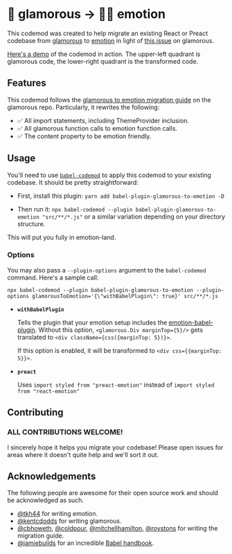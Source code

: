# 💄 glamorous  → 👩‍🎤 emotion
This codemod was created to help migrate an existing React or Preact codebase from [glamorous](https://github.com/paypal/glamorous) to [emotion](https://github.com/emotion-js/emotion) in light of [this issue](https://github.com/paypal/glamorous/issues/419) on glamorous.

[Here's a demo](https://astexplorer.net/#/gist/7bc4771564a12c9f93c4904b3934aa1c/latest) of the codemod in action. The upper-left quadrant is glamorous code, the lower-right quadrant is the transformed code.

## Features
This codemod follows the [glamorous to emotion migration guide](https://github.com/paypal/glamorous/blob/master/other/EMOTION_MIGRATION.md) on the glamorous repo. Particularly, it rewrites the following:

- ✅ All import statements, including ThemeProvider inclusion.
- ✅ All glamorous function calls to emotion function calls.
- ✅ The content property to be emotion friendly.

## Usage
You'll need to use [`babel-codemod`](https://github.com/square/babel-codemod) to apply this codemod to your existing codebase. It should be pretty straightforward:

- First, install this plugin: `yarn add babel-plugin-glamorous-to-emotion -D`

- Then run it: `npx babel-codemod --plugin babel-plugin-glamorous-to-emotion "src/**/*.js"` or a similar variation depending on your directory structure.

This will put you fully in emotion-land.

### Options

You may also pass a `--plugin-options` argument to the `babel-codemod` command. Here's a sample call:

```
npx babel-codemod --plugin babel-plugin-glamorous-to-emotion --plugin-options glamorousToEmotion='{\"withBabelPlugin\": true}' src/**/*.js
```

- **`withBabelPlugin`**

  Tells the plugin that your emotion setup includes the [emotion-babel-plugin](https://github.com/emotion-js/emotion/tree/master/packages/babel-plugin-emotion). Without this option, `<glamorous.Div marginTop={5}/>` gets translated to `<div className={css({marginTop: 5})}>`.

  If this option is enabled, it will be transformed to `<div css={{marginTop: 5}}>`.

- **`preact`**

  Uses `import styled from "preact-emotion"` instead of `import styled from "react-emotion"`


## Contributing
### ALL CONTRIBUTIONS WELCOME!
I sincerely hope it helps you migrate your codebase! Please open issues for areas where it doesn't quite help and we'll sort it out.

## Acknowledgements
The following people are awesome for their open source work and should be acknowledged as such.

- [@tkh44](https://github.com/tkh44) for writing emotion.
- [@kentcdodds](https://github.com/kentcdodds) for writing glamorous.
- [@cbhoweth](https://github.com/cbhoweth), [@coldpour](https://github.com/coldpour), [@mitchellhamilton](https://github.com/mitchellhamilton), [@roystons](https://github.com/roystons) for writing the migration guide.
- [@jamiebuilds](https://github.com/jamiebuilds) for an incredible [Babel handbook](https://github.com/jamiebuilds/babel-handbook/blob/master/README.md).
